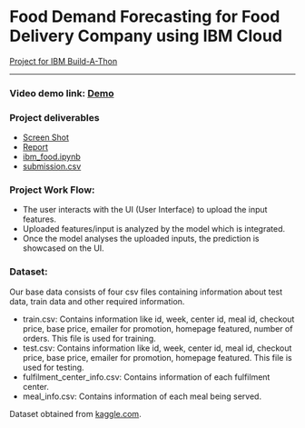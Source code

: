 # Food Demand Forecasting for Food Delivery Company using IBM Cloud
[Project for IBM Build-A-Thon](https://smartinternz.com/ibm-build-a-thon-2021)

---
### Video demo link: [Demo](demo.mp4)
### Project deliverables
- [Screen Shot](Screenshot0.png)
- [Report](Report.pdf)
- [ibm_food.ipynb](ibm_food.ipynb)
- [submission.csv](submission.csv)

### Project Work Flow:

- The user interacts with the UI (User Interface) to upload the input features.
- Uploaded features/input is analyzed by the model which is integrated.
- Once the model analyses the uploaded inputs, the prediction is showcased on the UI.

### Dataset:

Our base data consists of four csv files containing information about test data, train data and other required information.

- train.csv: Contains information like id, week, center id, meal id, checkout price, base price, emailer for promotion, homepage featured, number of orders. This file is used for training.
- test.csv: Contains information like id, week, center id, meal id, checkout price, base price, emailer for promotion, homepage featured. This file is used for testing.
- fulfilment_center_info.csv: Contains information of each fulfilment center.
- meal_info.csv: Contains information of each meal being served.


Dataset obtained from [kaggle.com](https://www.kaggle.com/kannanaikkal/food-demand-forecasting).
